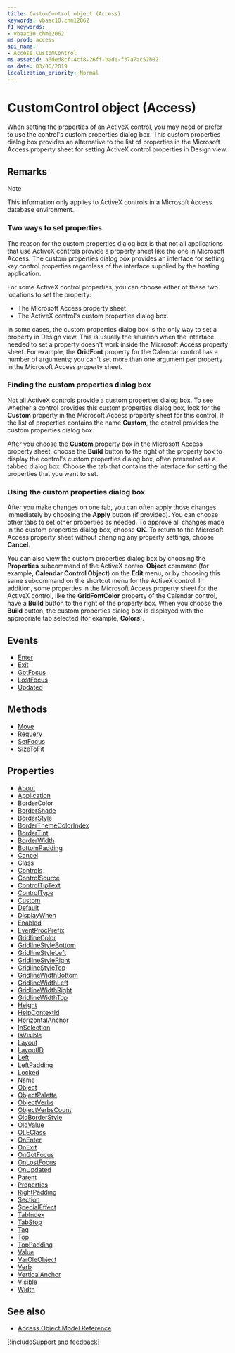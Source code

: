 ```yaml
---
title: CustomControl object (Access)
keywords: vbaac10.chm12062
f1_keywords:
- vbaac10.chm12062
ms.prod: access
api_name:
- Access.CustomControl
ms.assetid: a6ded8cf-4cf8-26ff-bade-f37a7ac52b02
ms.date: 03/06/2019
localization_priority: Normal
---
```



# CustomControl object (Access)

When setting the properties of an ActiveX control, you may need or prefer to use the control's custom properties dialog box. This custom properties dialog box provides an alternative to the list of properties in the Microsoft Access property sheet for setting ActiveX control properties in Design view.


## Remarks

> [!NOTE] 
> This information only applies to ActiveX controls in a Microsoft Access database environment.

### Two ways to set properties

The reason for the custom properties dialog box is that not all applications that use ActiveX controls provide a property sheet like the one in Microsoft Access. The custom properties dialog box provides an interface for setting key control properties regardless of the interface supplied by the hosting application.

For some ActiveX control properties, you can choose either of these two locations to set the property:

- The Microsoft Access property sheet.  
- The ActiveX control's custom properties dialog box.
    
In some cases, the custom properties dialog box is the only way to set a property in Design view. This is usually the situation when the interface needed to set a property doesn't work inside the Microsoft Access property sheet. For example, the **GridFont** property for the Calendar control has a number of arguments; you can't set more than one argument per property in the Microsoft Access property sheet.

### Finding the custom properties dialog box

Not all ActiveX controls provide a custom properties dialog box. To see whether a control provides this custom properties dialog box, look for the **Custom** property in the Microsoft Access property sheet for this control. If the list of properties contains the name **Custom**, the control provides the custom properties dialog box.

After you choose the **Custom** property box in the Microsoft Access property sheet, choose the **Build** button to the right of the property box to display the control's custom properties dialog box, often presented as a tabbed dialog box. Choose the tab that contains the interface for setting the properties that you want to set.

### Using the custom properties dialog box

After you make changes on one tab, you can often apply those changes immediately by choosing the **Apply** button (if provided). You can choose other tabs to set other properties as needed. To approve all changes made in the custom properties dialog box, choose **OK**. To return to the Microsoft Access property sheet without changing any property settings, choose **Cancel**.

You can also view the custom properties dialog box by choosing the **Properties** subcommand of the ActiveX control **Object** command (for example, **Calendar Control Object**) on the **Edit** menu, or by choosing this same subcommand on the shortcut menu for the ActiveX control. In addition, some properties in the Microsoft Access property sheet for the ActiveX control, like the **GridFontColor** property of the Calendar control, have a **Build** button to the right of the property box. When you choose the **Build** button, the custom properties dialog box is displayed with the appropriate tab selected (for example, **Colors**).


## Events

- [Enter](Access.CustomControl.Enter.md)
- [Exit](Access.CustomControl.Exit.md)
- [GotFocus](Access.CustomControl.GotFocus.md)
- [LostFocus](Access.CustomControl.LostFocus.md)
- [Updated](Access.CustomControl.Updated.md)

## Methods

- [Move](Access.CustomControl.Move.md)
- [Requery](Access.CustomControl.Requery.md)
- [SetFocus](Access.CustomControl.SetFocus.md)
- [SizeToFit](Access.CustomControl.SizeToFit.md)

## Properties

- [About](Access.CustomControl.About.md)
- [Application](Access.CustomControl.Application.md)
- [BorderColor](Access.CustomControl.BorderColor.md)
- [BorderShade](Access.CustomControl.BorderShade.md)
- [BorderStyle](Access.CustomControl.BorderStyle.md)
- [BorderThemeColorIndex](Access.CustomControl.BorderThemeColorIndex.md)
- [BorderTint](Access.CustomControl.BorderTint.md)
- [BorderWidth](Access.CustomControl.BorderWidth.md)
- [BottomPadding](Access.CustomControl.BottomPadding.md)
- [Cancel](Access.CustomControl.Cancel.md)
- [Class](Access.CustomControl.Class.md)
- [Controls](Access.CustomControl.Controls.md)
- [ControlSource](Access.CustomControl.ControlSource.md)
- [ControlTipText](Access.CustomControl.ControlTipText.md)
- [ControlType](Access.CustomControl.ControlType.md)
- [Custom](Access.CustomControl.Custom.md)
- [Default](Access.CustomControl.Default.md)
- [DisplayWhen](Access.CustomControl.DisplayWhen.md)
- [Enabled](Access.CustomControl.Enabled.md)
- [EventProcPrefix](Access.CustomControl.EventProcPrefix.md)
- [GridlineColor](Access.CustomControl.GridlineColor.md)
- [GridlineStyleBottom](Access.CustomControl.GridlineStyleBottom.md)
- [GridlineStyleLeft](Access.CustomControl.GridlineStyleLeft.md)
- [GridlineStyleRight](Access.CustomControl.GridlineStyleRight.md)
- [GridlineStyleTop](Access.CustomControl.GridlineStyleTop.md)
- [GridlineWidthBottom](Access.CustomControl.GridlineWidthBottom.md)
- [GridlineWidthLeft](Access.CustomControl.GridlineWidthLeft.md)
- [GridlineWidthRight](Access.CustomControl.GridlineWidthRight.md)
- [GridlineWidthTop](Access.CustomControl.GridlineWidthTop.md)
- [Height](Access.CustomControl.Height.md)
- [HelpContextId](Access.CustomControl.HelpContextId.md)
- [HorizontalAnchor](Access.CustomControl.HorizontalAnchor.md)
- [InSelection](Access.CustomControl.InSelection.md)
- [IsVisible](Access.CustomControl.IsVisible.md)
- [Layout](Access.CustomControl.Layout.md)
- [LayoutID](Access.CustomControl.LayoutID.md)
- [Left](Access.CustomControl.Left.md)
- [LeftPadding](Access.CustomControl.LeftPadding.md)
- [Locked](Access.CustomControl.Locked.md)
- [Name](Access.CustomControl.Name.md)
- [Object](Access.CustomControl.Object.md)
- [ObjectPalette](Access.CustomControl.ObjectPalette.md)
- [ObjectVerbs](Access.CustomControl.ObjectVerbs.md)
- [ObjectVerbsCount](Access.CustomControl.ObjectVerbsCount.md)
- [OldBorderStyle](Access.CustomControl.OldBorderStyle.md)
- [OldValue](Access.CustomControl.OldValue.md)
- [OLEClass](Access.CustomControl.OLEClass.md)
- [OnEnter](Access.CustomControl.OnEnter.md)
- [OnExit](Access.CustomControl.OnExit.md)
- [OnGotFocus](Access.CustomControl.OnGotFocus.md)
- [OnLostFocus](Access.CustomControl.OnLostFocus.md)
- [OnUpdated](Access.CustomControl.OnUpdated.md)
- [Parent](Access.CustomControl.Parent.md)
- [Properties](Access.CustomControl.Properties.md)
- [RightPadding](Access.CustomControl.RightPadding.md)
- [Section](Access.CustomControl.Section.md)
- [SpecialEffect](Access.CustomControl.SpecialEffect.md)
- [TabIndex](Access.CustomControl.TabIndex.md)
- [TabStop](Access.CustomControl.TabStop.md)
- [Tag](Access.CustomControl.Tag.md)
- [Top](Access.CustomControl.Top.md)
- [TopPadding](Access.CustomControl.TopPadding.md)
- [Value](Access.CustomControl.Value.md)
- [VarOleObject](Access.CustomControl.VarOleObject.md)
- [Verb](Access.CustomControl.Verb.md)
- [VerticalAnchor](Access.CustomControl.VerticalAnchor.md)
- [Visible](Access.CustomControl.Visible.md)
- [Width](Access.CustomControl.Width.md)

## See also

- [Access Object Model Reference](overview/Access/object-model.md)


[!include[Support and feedback](~/includes/feedback-boilerplate.md)]